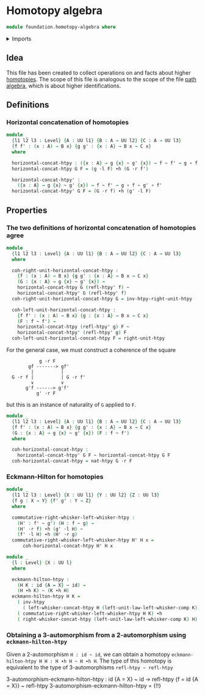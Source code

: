# Homotopy algebra

```agda
module foundation.homotopy-algebra where
```

<details><summary>Imports</summary>

```agda
open import foundation.universe-levels
open import foundation.whiskering-homotopies-composition

open import foundation-core.function-types
open import foundation-core.homotopies
open import foundation-core.whiskering-homotopies-concatenation
```

</details>

## Idea

This file has been created to collect operations on and facts about higher
[homotopies](foundation-core.homotopies.md). The scope of this file is analogous
to the scope of the file [path algebra](foundation.path-algebra.md), which is
about higher identifications.

## Definitions

### Horizontal concatenation of homotopies

```agda
module _
  {l1 l2 l3 : Level} {A : UU l1} {B : A → UU l2} {C : A → UU l3}
  {f f' : (x : A) → B x} {g g' : {x : A} → B x → C x}
  where

  horizontal-concat-htpy : ({x : A} → g {x} ~ g' {x}) → f ~ f' → g ∘ f ~ g' ∘ f'
  horizontal-concat-htpy G F = (g ·l F) ∙h (G ·r f')

  horizontal-concat-htpy' :
    ({x : A} → g {x} ~ g' {x}) → f ~ f' → g ∘ f ~ g' ∘ f'
  horizontal-concat-htpy' G F = (G ·r f) ∙h (g' ·l F)
```

## Properties

### The two definitions of horizontal concatenation of homotopies agree

```agda
module _
  {l1 l2 l3 : Level} {A : UU l1} {B : A → UU l2} {C : A → UU l3}
  where

  coh-right-unit-horizontal-concat-htpy :
    {f : (x : A) → B x} {g g' : {x : A} → B x → C x}
    (G : {x : A} → g {x} ~ g' {x}) →
    horizontal-concat-htpy G (refl-htpy' f) ~
    horizontal-concat-htpy' G (refl-htpy' f)
  coh-right-unit-horizontal-concat-htpy G = inv-htpy-right-unit-htpy

  coh-left-unit-horizontal-concat-htpy :
    {f f' : (x : A) → B x} {g : {x : A} → B x → C x}
    (F : f ~ f') →
    horizontal-concat-htpy (refl-htpy' g) F ~
    horizontal-concat-htpy' (refl-htpy' g) F
  coh-left-unit-horizontal-concat-htpy F = right-unit-htpy
```

For the general case, we must construct a coherence of the square

```text
            g ·r F
        gf -------> gf'
         |          |
  G ·r f |          | G ·r f'
         ∨          ∨
       g'f ------> g'f'
           g' ·r F
```

but this is an instance of naturality of `G` applied to `F`.

```agda
module _
  {l1 l2 l3 : Level} {A : UU l1} {B : A → UU l2} {C : A → UU l3}
  {f f' : (x : A) → B x} {g g' : {x : A} → B x → C x}
  (G : {x : A} → g {x} ~ g' {x}) (F : f ~ f')
  where

  coh-horizontal-concat-htpy :
    horizontal-concat-htpy' G F ~ horizontal-concat-htpy G F
  coh-horizontal-concat-htpy = nat-htpy G ·r F
```

### Eckmann-Hilton for homotopies

```agda
module _
  {l1 l2 l3 : Level} {X : UU l1} {Y : UU l2} {Z : UU l3}
  {f g : X → Y} {f' g' : Y → Z}
  where

  commutative-right-whisker-left-whisker-htpy :
    (H' : f' ~ g') (H : f ~ g) →
    (H' ·r f) ∙h (g' ·l H) ~
    (f' ·l H) ∙h (H' ·r g)
  commutative-right-whisker-left-whisker-htpy H' H x =
      coh-horizontal-concat-htpy H' H x

module _
  {l : Level} {X : UU l}
  where

  eckmann-hilton-htpy :
    (H K : id {A = X} ~ id) →
    (H ∙h K) ~ (K ∙h H)
  eckmann-hilton-htpy H K =
    ( inv-htpy
      ( left-whisker-concat-htpy H (left-unit-law-left-whisker-comp K))) ∙h
    ( commutative-right-whisker-left-whisker-htpy H K) ∙h
    ( right-whisker-concat-htpy (left-unit-law-left-whisker-comp K) H)
```

### Obtaining a 3-automorphism from a 2-automorphism using `eckmann-hilton-htpy`

Given a 2-automorphism `H : id ~ id`, we can obtain a homotopy
`eckmann-hilton-htpy H H : H ∙h H ~ H ∙h H`. The type of this homotopy is
equivalent to the type of 3-automorphisms `refl-htpy ~ refl-htpy`

3-automorphism-eckmann-hilton-htpy : id {A = X} ~ id → refl-htpy {f = id {A =
X}} ~ refl-htpy 3-automorphism-eckmann-hilton-htpy = {!!}
